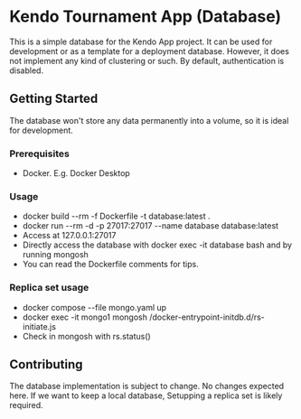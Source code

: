 # Kendo Tournament App (Database)

This is a simple database for the Kendo App project.
It can be used for development or as a template for
a deployment database.  However, it does not implement
any kind of clustering or such.  By default, authentication
is disabled.

## Getting Started

The database won't store any data permanently into a volume,
so it is ideal for development.

### Prerequisites

- Docker. E.g. Docker Desktop

### Usage

- docker build --rm -f Dockerfile -t database:latest .
- docker run --rm -d -p 27017:27017 --name database database:latest
- Access at 127.0.0.1:27017
- Directly access the database with docker exec -it database bash
    and by running mongosh
- You can read the Dockerfile comments for tips.

### Replica set usage

- docker compose --file mongo.yaml up
- docker exec -it mongo1 mongosh /docker-entrypoint-initdb.d/rs-initiate.js
- Check in mongosh with rs.status()

## Contributing

The database implementation is subject to change. No changes
expected here. If we want to keep a local database, Setupping
a replica set is likely required.

